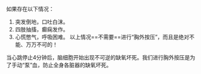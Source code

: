 如果存在以下情况：
1. 突发倒地，口吐白沫。
2. 四肢抽搐，癫痫发作。
3. 心慌憋气，呼吸困难。
以上情况==不需要==进行“胸外按压”，而且是绝对不能、万万不可的！

当心跳停止4分钟后，脑细胞开始出现不可逆的缺氧坏死。我们进行胸外按压是为了手动“泵”血，防止全身各脏器的缺氧坏死。